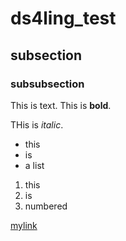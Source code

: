 # ds4ling_test

## subsection

### subsubsection

This is text. 
This is **bold**. 

THis is *italic*. 

- this
- is
- a list

1. this
2. is
3. numbered

[mylink](www.jvcasillas.com)
